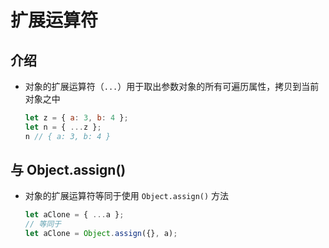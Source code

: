 # 扩展运算符

## 介绍

  - 对象的扩展运算符（`...`）用于取出参数对象的所有可遍历属性，拷贝到当前对象之中

    ```javascript
    let z = { a: 3, b: 4 };
    let n = { ...z };
    n // { a: 3, b: 4 }
    ```

## 与 Object.assign()

  - 对象的扩展运算符等同于使用 `Object.assign()` 方法

    ```javascript
    let aClone = { ...a };
    // 等同于
    let aClone = Object.assign({}, a);
    ```

